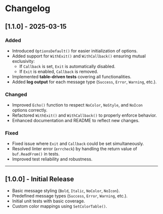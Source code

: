 # Changelog

## [1.1.0] - 2025-03-15

### Added

- Introduced `OptionsDefault()` for easier initialization of options.
- Added support for `WithExit()` and `WithCallback()` ensuring mutual exclusivity:
  - If `Callback` is set, `Exit` is automatically disabled.
  - If `Exit` is enabled, `Callback` is removed.
- Implemented **table-driven tests** covering all functionalities.
- Added **log output** for each message type (`Success`, `Error`, `Warning`, etc.).

### Changed

- Improved `Echo()` function to respect `NoColor`, `NoStyle`, and `NoIcon` options correctly.
- Refactored `WithExit()` and `WithCallback()` to properly enforce behavior.
- Enhanced documentation and README to reflect new changes.

### Fixed

- Fixed issue where `Exit` and `Callback` could be set simultaneously.
- Resolved linter error (`errcheck`) by handling the return value of `buf.ReadFrom()` in tests.
- Improved test reliability and robustness.

---

## [1.0.0] - Initial Release

- Basic message styling (`Bold`, `Italic`, `NoColor`, `NoIcon`).
- Predefined message types (`Success`, `Error`, `Warning`, etc.).
- Initial unit tests with basic coverage.
- Custom color mappings using `SetColorTable()`.
